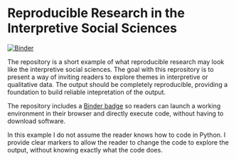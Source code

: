# Reproducible Research in the Interpretive Social Sciences

[![Binder](https://mybinder.org/badge.svg)](https://mybinder.org/v2/gh/lknelson/reproducibility-example/master)


The repository is a short example of what reproducible research may look like the interpretive social sciences. The goal with this reprository is to present a way of inviting readers to explore themes in interpretive or qualitative data. The output should be completely reproducible, providing a foundation to build reliable intepretation of the output.

The repository includes a [Binder badge](https://mybinder.org/) so readers can launch a working environment in their browser and directly execute code, without having to download software.

In this example I do not assume the reader knows how to code in Python. I provide clear markers to allow the reader to change the code to explore the output, without knowing exactly what the code does.
